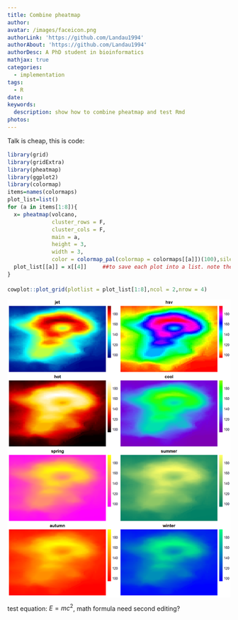 ```yaml
---
title: Combine pheatmap
author:
avatar: /images/faceicon.png
authorLink: 'https://github.com/Landau1994'
authorAbout: 'https://github.com/Landau1994'
authorDesc: A PhD student in bioinformatics
mathjax: true
categories:
  - implementation
tags:
  - R
date:
keywords:
  description: show how to combine pheatmap and test Rmd
photos:
---
```



Talk is cheap, this is code:

``` r
library(grid)
library(gridExtra)
library(pheatmap)
library(ggplot2)
library(colormap)
items=names(colormaps)
plot_list=list()
for (a in items[1:8]){
  x= pheatmap(volcano,
              cluster_rows = F,
              cluster_cols = F,
              main = a,
              height = 3,
              width = 3,
              color = colormap_pal(colormap = colormaps[[a]])(100),silent = T)
  plot_list[[a]] = x[[4]]     ##to save each plot into a list. note the [[4]]
}

cowplot::plot_grid(plotlist = plot_list[1:8],ncol = 2,nrow = 4)
```

<img src="/figure/posts/combine_pheatmap_files/figure-markdown_github/unnamed-chunk-1-1.png" style="display: block; margin: auto;" />

test equation: $E=mc^2$, math formula need second editing?
